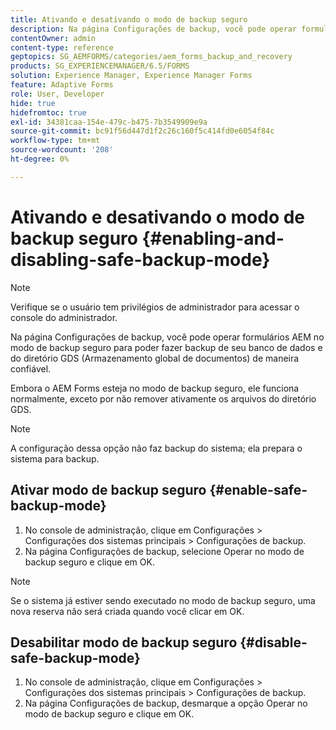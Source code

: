 ```yaml
---
title: Ativando e desativando o modo de backup seguro
description: Na página Configurações de backup, você pode operar formulários AEM no modo de backup seguro para poder fazer backup de seu banco de dados e do diretório GDS (Armazenamento global de documentos) de maneira confiável. Saiba como ativar e desativar o modo de backup seguro.
contentOwner: admin
content-type: reference
geptopics: SG_AEMFORMS/categories/aem_forms_backup_and_recovery
products: SG_EXPERIENCEMANAGER/6.5/FORMS
solution: Experience Manager, Experience Manager Forms
feature: Adaptive Forms
role: User, Developer
hide: true
hidefromtoc: true
exl-id: 34381caa-154e-479c-b475-7b3549909e9a
source-git-commit: bc91f56d447d1f2c26c160f5c414fd0e6054f84c
workflow-type: tm+mt
source-wordcount: '208'
ht-degree: 0%

---
```


# Ativando e desativando o modo de backup seguro {#enabling-and-disabling-safe-backup-mode}

>[!NOTE]
> 
> Verifique se o usuário tem privilégios de administrador para acessar o console do administrador.

Na página Configurações de backup, você pode operar formulários AEM no modo de backup seguro para poder fazer backup de seu banco de dados e do diretório GDS (Armazenamento global de documentos) de maneira confiável.

Embora o AEM Forms esteja no modo de backup seguro, ele funciona normalmente, exceto por não remover ativamente os arquivos do diretório GDS.

>[!NOTE]
>
>A configuração dessa opção não faz backup do sistema; ela prepara o sistema para backup.

## Ativar modo de backup seguro {#enable-safe-backup-mode}

1. No console de administração, clique em Configurações > Configurações dos sistemas principais > Configurações de backup.
1. Na página Configurações de backup, selecione Operar no modo de backup seguro e clique em OK.

>[!NOTE]
>
>Se o sistema já estiver sendo executado no modo de backup seguro, uma nova reserva não será criada quando você clicar em OK.

## Desabilitar modo de backup seguro {#disable-safe-backup-mode}

1. No console de administração, clique em Configurações > Configurações dos sistemas principais > Configurações de backup.
1. Na página Configurações de backup, desmarque a opção Operar no modo de backup seguro e clique em OK.
